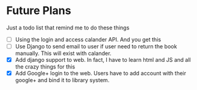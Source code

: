 # Future Plans

Just a todo list that remind me to do these things

 - [ ] Using the login and access calander API. And you get this
 - [ ] Use Django to send email to user if user need to return the book manually. This will exist with calander.
 - [x] Add django support to web. In fact, I have to learn html and JS and all the crazy things for this
 - [x] Add Google+ login to the web. Users have to add account with their google+ and bind it to library system.
